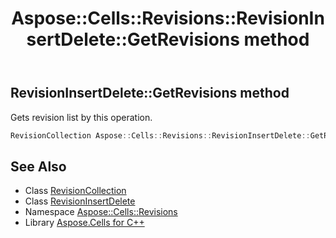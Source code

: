 ﻿---
title: Aspose::Cells::Revisions::RevisionInsertDelete::GetRevisions method
linktitle: GetRevisions
second_title: Aspose.Cells for C++ API Reference
description: 'Aspose::Cells::Revisions::RevisionInsertDelete::GetRevisions method. Gets revision list by this operation in C++.'
type: docs
weight: 900
url: /cpp/aspose.cells.revisions/revisioninsertdelete/getrevisions/
---
## RevisionInsertDelete::GetRevisions method


Gets revision list by this operation.

```cpp
RevisionCollection Aspose::Cells::Revisions::RevisionInsertDelete::GetRevisions()
```

## See Also

* Class [RevisionCollection](../../revisioncollection/)
* Class [RevisionInsertDelete](../)
* Namespace [Aspose::Cells::Revisions](../../)
* Library [Aspose.Cells for C++](../../../)
